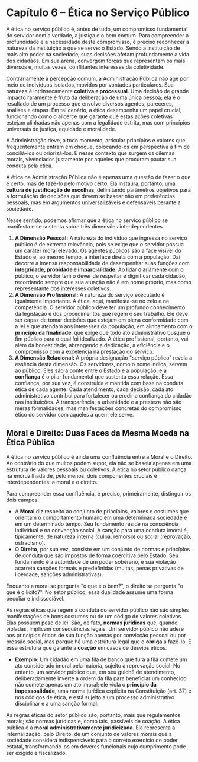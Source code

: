 # Capítulo 6 – Ética no Serviço Público

A ética no serviço público é, antes de tudo, um compromisso fundamental do servidor com a verdade, a justiça e o bem comum. Para compreender a profundidade e a necessidade deste compromisso, é preciso reconhecer a natureza da instituição a que se serve: o Estado. Sendo a instituição de mais alto poder na sociedade, suas decisões afetam profundamente a vida dos cidadãos. Em sua arena, convergem forças que representam os mais diversos e, muitas vezes, conflitantes interesses da coletividade.

Contrariamente à percepção comum, a Administração Pública não age por meio de indivíduos isolados, movidos por vontades particulares. Sua natureza é intrinsecamente **coletiva e processual**. Uma decisão de grande impacto raramente é fruto da deliberação de uma única pessoa; ela é o resultado de um processo que envolve diversos agentes, pareceres, análises e etapas. Em tal cenário, a ética desempenha um papel crucial, funcionando como o alicerce que garante que estas ações coletivas estejam alinhadas não apenas com a legalidade estrita, mas com princípios universais de justiça, equidade e moralidade.

A Administração deve, a todo momento, articular princípios e valores que frequentemente entram em choque, colocando-os em perspectiva a fim de conciliá-los ou priorizá-los. É nesse contexto que surgem os dilemas morais, vivenciados justamente por aqueles que procuram pautar sua conduta pela ética.

A ética na Administração Pública não é apenas uma questão de fazer o que é certo, mas de fazê-lo pelo motivo certo. Ela instaura, portanto, uma **cultura de justificação de escolhas**, delimitando parâmetros objetivos para a formulação de decisões que devem se basear não em preferências pessoais, mas em argumentos universalizáveis e defensáveis perante a sociedade.

Nesse sentido, podemos afirmar que a ética no serviço público se manifesta e se sustenta sobre três dimensões interdependentes.

1. **A Dimensão Pessoal:** A natureza do indivíduo que ingressa no serviço público é de extrema relevância, pois se exige que o servidor possua um caráter moral elevado. Os agentes públicos são a face visível do Estado e, ao mesmo tempo, a interface direta com a população. Daí decorre a imensa responsabilidade de desempenhar suas funções com **integridade, probidade e imparcialidade**. Ao lidar diariamente com o público, o servidor tem o dever de respeitar e dignificar cada cidadão, recordando sempre que sua atuação não é em nome próprio, mas como representante dos interesses coletivos.
2. **A Dimensão Profissional:** A natureza do serviço executado é igualmente importante. A ética, aqui, manifesta-se no zelo e na competência. O servidor público deve ter um profundo conhecimento da legislação e dos procedimentos que regem o seu trabalho. Ele deve ser capaz de tomar decisões que estejam em plena conformidade com a lei e que atendam aos interesses da população, em alinhamento com o **princípio da finalidade**, que exige que todo ato administrativo busque o fim público para o qual foi idealizado. A ética profissional, portanto, vai além da honestidade, abrangendo a dedicação, a eficiência e o compromisso com a excelência na prestação do serviço.
3. **A Dimensão Relacional:** A própria designação "serviço público" revela a essência desta dimensão. Os servidores, como o nome indica, servem ao público. Eles são a ponte entre o Estado e a população, e a **confiança** é o pilar fundamental que sustenta essa relação. Essa confiança, por sua vez, é construída e mantida com base na conduta ética de cada agente. Cada atendimento, cada decisão, cada ato administrativo contribui para fortalecer ou erodir a confiança do cidadão nas instituições. A transparência, a urbanidade e a presteza não são meras formalidades, mas manifestações concretas do compromisso ético do servidor com aqueles a quem ele serve.

## Moral e Direito: Duas Faces da Mesma Moeda na Ética Pública

A ética no serviço público é ainda uma confluência entre a Moral e o Direito. Ao contrário do que muitos podem supor, ela não se baseia apenas em uma estrutura de valores pessoais ou coletivos. A ética no setor público dança na encruzilhada de, pelo menos, dois componentes cruciais e interdependentes: a moral e o direito.

Para compreender essa confluência, é preciso, primeiramente, distinguir os dois campos:

- A **Moral** diz respeito ao conjunto de princípios, valores e costumes que orientam o comportamento humano em uma determinada sociedade e em um determinado tempo. Seu fundamento reside na consciência individual e na convenção social. A sanção para uma conduta imoral é, tipicamente, de natureza interna (culpa, remorso) ou social (reprovação, ostracismo).
- O **Direito**, por sua vez, consiste em um conjunto de normas e princípios de conduta que são impostos de forma coercitiva pelo Estado. Seu fundamento é a autoridade de um poder soberano, e sua violação acarreta sanções formais e predefinidas (multas, penas privativas de liberdade, sanções administrativas).

Enquanto a moral se pergunta "o que é o bem?", o direito se pergunta "o que é o lícito?". No setor público, essa dualidade assume uma forma peculiar e indissociável.

As regras éticas que regem a conduta do servidor público não são simples manifestações de bons costumes ou de um código de valores coletivos. Elas possuem peso de lei. São, de fato, **normas jurídicas** que, quando violadas, implicam consequências legais. Um servidor público não adere aos princípios éticos de sua função apenas por convicção pessoal ou por pressão social, mas porque há uma estrutura legal que o **obriga** a fazê-lo. É essa estrutura que garante a **coação** em casos de desvios éticos.

- **Exemplo:** Um cidadão em uma fila de banco que fura a fila comete um ato considerado imoral pela maioria, sujeito à reprovação social. No entanto, um servidor público que, em seu guichê de atendimento, deliberadamente inverte a ordem da fila para beneficiar um conhecido não comete apenas um ato imoral; ele viola o **princípio da impessoalidade**, uma norma jurídica explícita na Constituição (art. 37) e nos códigos de ética, e está sujeito a um processo administrativo disciplinar e a uma sanção formal.

As regras éticas do setor público são, portanto, mais que regulamentos morais; são normas jurídicas e, como tais, passíveis de coação. A ética pública é a **moral administrativamente juridicizada**. Ela representa a internalização, pelo Direito, de um conjunto de valores morais que a sociedade considera indispensáveis para o correto exercício do poder estatal, transformando-os em deveres funcionais cujo cumprimento pode ser exigido e fiscalizado.

